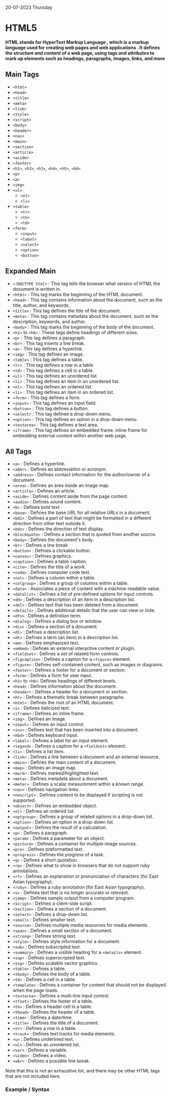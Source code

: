 20-07-2023
Thursday

# HTML5

**HTML stands for HyperText Markup Language , which is a markup language used for creating web pages and web applications . It defines the structure and content of a web page, using tags and attributes to mark up elements such as headings, paragraphs, images, links, and more**

## Main Tags

- `<html>`
- `<head>`
- `<title>`
- `<meta>`
- `<link>`
- `<style>`
- `<script>`
- `<body>`
- `<header>`
- `<nav>`
- `<main>`
- `<section>`
- `<article>`
- `<aside>`
- `<footer>`
- `<h1>`, `<h2>`, `<h3>`, `<h4>`, `<h5>`, `<h6>`
- `<p>`
- `<a>`
- `<img>`
- `<ul>`
  - `<ol>`
  - `<li>`
- `<table>`
  - `<tr>`
  - `<th>`
  - `<td>`
- `<form>`
  - `<input>`
  - `<label>`
  - `<select>`
  - `<option>`
  - `<button>`

## Expanded Main

- `<!DOCTYPE html>` : This tag tells the browser what version of HTML the document is written in.
- `<html>` : This tag marks the beginning of the HTML document.
- `<head>` : This tag contains information about the document, such as the title, author, and keywords.
- `<title>` : This tag defines the title of the document.
- `<meta>` : This tag contains metadata about the document, such as the description, keywords, and author.
- `<body>` : This tag marks the beginning of the body of the document.
- `<h1>` to `<h6>` : These tags define headings of different sizes.
- `<p>` : This tag defines a paragraph.
- `<br>` : This tag inserts a line break.
- `<a>` : This tag defines a hyperlink.
- `<img>` : This tag defines an image.
- `<table>` : This tag defines a table.
- `<tr>` : This tag defines a row in a table.
- `<td>` : This tag defines a cell in a table.
- `<ul>` : This tag defines an unordered list.
- `<li>` : This tag defines an item in an unordered list.
- `<ol>` : This tag defines an ordered list.
- `<li>` : This tag defines an item in an ordered list.
- `<form>` : This tag defines a form.
- `<input>` : This tag defines an input field.
- `<button>` : This tag defines a button.
- `<select>` : This tag defines a drop-down menu.
- `<option>` : This tag defines an option in a drop-down menu.
- `<textarea>` : This tag defines a text area.
- `<iframe>` : This tag defines an embedded frame. inline frame for embedding external content within another web page.

## All Tags

- `<a>` : Defines a hyperlink.
- `<abbr>` : Defines an abbreviation or acronym.
- `<address>` : Defines contact information for the author/owner of a document.
- `<area>` : Defines an area inside an image map.
- `<article>` : Defines an article.
- `<aside>` : Defines content aside from the page content.
- `<audio>` : Defines sound content.
- `<b>` : Defines bold text.
- `<base>` : Defines the base URL for all relative URLs in a document.
- `<bdi>` : Defines a part of text that might be formatted in a different direction from other text outside it.
- `<bdo>` : Defines the direction of text display.
- `<blockquote>` : Defines a section that is quoted from another source.
- `<body>` : Defines the document's body.
- `<br>` : Defines a line break.
- `<button>` : Defines a clickable button.
- `<canvas>` : Defines graphics.
- `<caption>` : Defines a table caption.
- `<cite>` : Defines the title of a work.
- `<code>` : Defines computer code text.
- `<col>` : Defines a column within a table.
- `<colgroup>` : Defines a group of columns within a table.
- `<data>` : Associates a piece of content with a machine-readable value.
- `<datalist>` : Defines a list of pre-defined options for input controls.
- `<dd>` : Defines a description of an item in a description list.
- `<del>` : Defines text that has been deleted from a document.
- `<details>` : Defines additional details that the user can view or hide.
- `<dfn>` : Defines a definition term.
- `<dialog>` : Defines a dialog box or window.
- `<div>` : Defines a section of a document.
- `<dl>` : Defines a description list.
- `<dt>` : Defines a term (an item) in a description list.
- `<em>` : Defines emphasized text.
- `<embed>` : Defines an external interactive content or plugin.
- `<fieldset>` : Defines a set of related form controls.
- `<figcaption>` : Defines a caption for a `<figure>` element.
- `<figure>` : Defines self-contained content, such as images or diagrams.
- `<footer>` : Defines a footer for a document or section.
- `<form>` : Defines a form for user input.
- `<h1>` to `<h6>`: Defines headings of different levels.
- `<head>` : Defines information about the document.
- `<header>` : Defines a header for a document or section.
- `<hr>` : Defines a thematic break between paragraphs.
- `<html>` : Defines the root of an HTML document.
- `<i>` : Defines italicized text.
- `<iframe>` : Defines an inline frame.
- `<img>` : Defines an image.
- `<input>` : Defines an input control.
- `<ins>` : Defines text that has been inserted into a document.
- `<kbd>` : Defines keyboard input.
- `<label>` : Defines a label for an input element.
- `<legend>` : Defines a caption for a `<fieldset>` element.
- `<li>` : Defines a list item.
- `<link>` : Defines a link between a document and an external resource.
- `<main>` : Defines the main content of a document.
- `<map>` : Defines an image map.
- `<mark>` : Defines marked/highlighted text.
- `<meta>` : Defines metadata about a document.
- `<meter>` : Defines a scalar measurement within a known range.
- `<nav>` : Defines navigation links.
- `<noscript>` : Defines content to be displayed if scripting is not supported.
- `<object>` : Defines an embedded object.
- `<ol>` : Defines an ordered list.
- `<optgroup>` : Defines a group of related options in a drop-down list.
- `<option>` : Defines an option in a drop-down list.
- `<output>` : Defines the result of a calculation.
- `<p>` : Defines a paragraph.
- `<param>` : Defines a parameter for an object.
- `<picture>` : Defines a container for multiple image sources.
- `<pre>` : Defines preformatted text.
- `<progress>` : Defines the progress of a task.
- `<q>` : Defines a short quotation.
- `<rp>` : Defines what to show in browsers that do not support ruby annotations.
- `<rt>` : Defines an explanation or pronunciation of characters (for East Asian typography).
- `<ruby>` : Defines a ruby annotation (for East Asian typography).
- `<s>` : Defines text that is no longer accurate or relevant.
- `<samp>` : Defines sample output from a computer program.
- `<script>` : Defines a client-side script.
- `<section>` : Defines a section of a document.
- `<select>` : Defines a drop-down list.
- `<small>` : Defines smaller text.
- `<source>` : Defines multiple media resources for media elements.
- `<span>` : Defines a small section of a document.
- `<strong>` : Defines strong text.
- `<style>` : Defines style information for a document.
- `<sub>` : Defines subscripted text.
- `<summary>` : Defines a visible heading for a `<details>` element.
- `<sup>` : Defines superscripted text.
- `<svg>` : Defines scalable vector graphics.
- `<table>` : Defines a table.
- `<tbody>` : Defines the body of a table.
- `<td>` : Defines a cell in a table.
- `<template>` : Defines a container for content that should not be displayed when the page loads.
- `<textarea>` : Defines a multi-line input control.
- `<tfoot>` : Defines the footer of a table.
- `<th>` : Defines a header cell in a table.
- `<thead>` : Defines the header of a table.
- `<time>` : Defines a date/time.
- `<title>` : Defines the title of a document.
- `<tr>` : Defines a row in a table.
- `<track>` : Defines text tracks for media elements.
- `<u>` : Defines underlined text.
- `<ul>` : Defines an unordered list.
- `<var>` : Defines a variable.
- `<video>` : Defines a video.
- `<wbr>` : Defines a possible line break.

Note that this is not an exhaustive list, and there may be other HTML tags that are not included here.

### Example / Syntax

